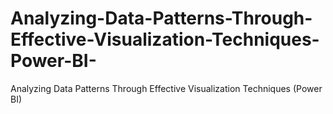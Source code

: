 # Analyzing-Data-Patterns-Through-Effective-Visualization-Techniques-Power-BI-
Analyzing Data Patterns Through Effective Visualization Techniques (Power BI)

